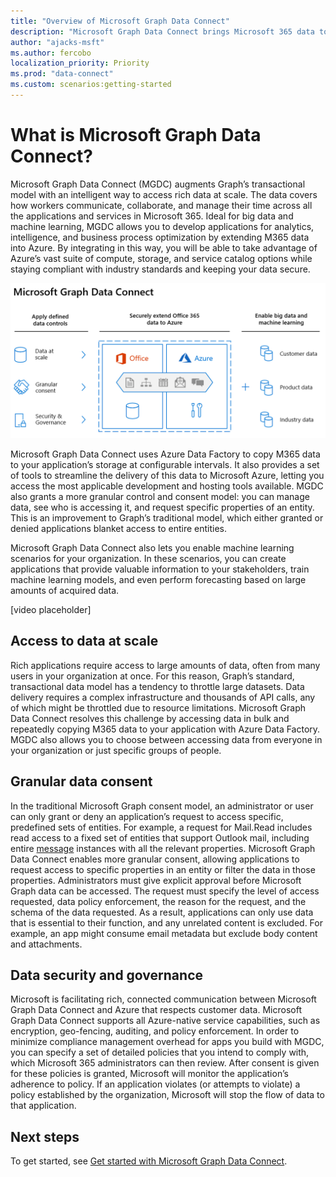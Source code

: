 ```yaml
---
title: "Overview of Microsoft Graph Data Connect"
description: "Microsoft Graph Data Connect brings Microsoft 365 data to Microsoft Azure, which gives you access to the best development and hosting tools to work with this data."
author: "ajacks-msft"
ms.author: fercobo
localization_priority: Priority
ms.prod: "data-connect"
ms.custom: scenarios:getting-started
---
```


# What is Microsoft Graph Data Connect?

Microsoft Graph Data Connect (MGDC) augments Graph’s transactional model with an intelligent way to access rich data at scale. The data covers how workers communicate, collaborate, and manage their time across all the applications and services in Microsoft 365. Ideal for big data and machine learning, MGDC allows you to develop applications for analytics, intelligence, and business process optimization by extending M365 data into Azure. By integrating in this way, you will be able to take advantage of Azure’s vast suite of compute, storage, and service catalog options while staying compliant with industry standards and keeping your data secure.

![mgdc-capabilities](images/mgdc-capabilities.png)

Microsoft Graph Data Connect uses Azure Data Factory to copy M365 data to your application’s storage at configurable intervals. It also provides a set of tools to streamline the delivery of this data to Microsoft Azure, letting you access the most applicable development and hosting tools available. MGDC also grants a more granular control and consent model: you can manage data, see who is accessing it, and request specific properties of an entity. This is an improvement to Graph’s traditional model, which either granted or denied applications blanket access to entire entities.

Microsoft Graph Data Connect also lets you enable machine learning scenarios for your organization. In these scenarios, you can create applications that provide valuable information to your stakeholders, train machine learning models, and even perform forecasting based on large amounts of acquired data.

[video placeholder]

## Access to data at scale

Rich applications require access to large amounts of data, often from many users in your organization at once. For this reason, Graph’s standard, transactional data model has a tendency to throttle large datasets. Data delivery requires a complex infrastructure and thousands of API calls, any of which might be throttled due to resource limitations. Microsoft Graph Data Connect resolves this challenge by accessing data in bulk and repeatedly copying M365 data to your application with Azure Data Factory. MGDC also allows you to choose between accessing data from everyone in your organization or just specific groups of people.

## Granular data consent

In the traditional Microsoft Graph consent model, an administrator or user can only grant or deny an application’s request to access specific, predefined sets of entities. For example, a request for Mail.Read includes read access to a fixed set of entities that support Outlook mail, including entire [message](/graph/api/resources/message?view=graph-rest-1.0) instances with all the relevant properties. Microsoft Graph Data Connect enables more granular consent, allowing applications to request access to specific properties in an entity or filter the data in those properties. Administrators must give explicit approval before Microsoft Graph data can be accessed. The request must specify the level of access requested, data policy enforcement, the reason for the request, and the schema of the data requested. As a result, applications can only use data that is essential to their function, and any unrelated content is excluded. For example, an app might consume email metadata but exclude body content and attachments.

## Data security and governance

Microsoft is facilitating rich, connected communication between Microsoft Graph Data Connect and Azure that respects customer data. Microsoft Graph Data Connect supports all Azure-native service capabilities, such as encryption, geo-fencing, auditing, and policy enforcement. In order to minimize compliance management overhead for apps you build with MGDC, you can specify a set of detailed policies that you intend to comply with, which Microsoft 365 administrators can then review. After consent is given for these policies is granted, Microsoft will monitor the application’s adherence to policy. If an application violates (or attempts to violate) a policy established by the organization, Microsoft will stop the flow of data to that application.

## Next steps

To get started, see [Get started with Microsoft Graph Data Connect](data-connect-get-started.md).
